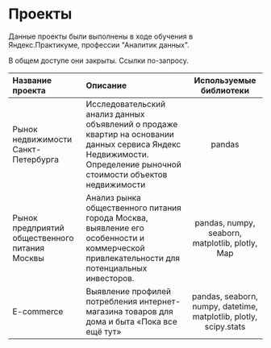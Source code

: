 # Проекты
Данные проекты были выполнены в ходе обучения в Яндекс.Практикуме, профессии "Аналитик данных".

В общем доступе они закрыты. Ссылки по-запросу.

| Название проекта | Описание | Используемые библиотеки |
| :-------------------- | :--------------------- |:---------------------------:|
| Рынок недвижимости Санкт-Петербурга| Исследовательский анализ данных объявлений о продаже квартир на основании данных сервиса Яндекс Недвижимости. Определение рыночной стоимости объектов недвижимости | pandas |
| Рынок предприятий общественного питания Москвы| Анализ рынка общественного питания города Москва, выявление его особенности и коммерческой привлекательности для потенциальных инвесторов. | pandas, numpy, seaborn, matplotlib, plotly, Map |
| E-commerce| Выявление профилей потребления интернет-магазина товаров для дома и быта «Пока все ещё тут» | pandas, seaborn, numpy, datetime, matplotlib, plotly, scipy.stats |

